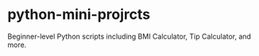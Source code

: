 # python-mini-projrcts
Beginner-level Python scripts including BMI Calculator, Tip Calculator, and more.

